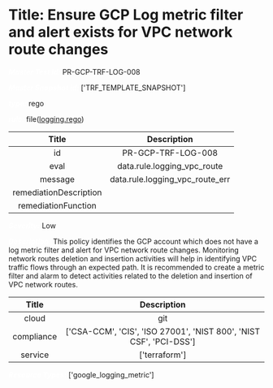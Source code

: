 



# Title: Ensure GCP Log metric filter and alert exists for VPC network route changes


***<font color="white">Master Test Id:</font>*** PR-GCP-TRF-LOG-008

***<font color="white">Master Snapshot Id:</font>*** ['TRF_TEMPLATE_SNAPSHOT']

***<font color="white">type:</font>*** rego

***<font color="white">rule:</font>*** file([logging.rego])  
  
  
  
  

|Title|Description|
| :---: | :---: |
|id|PR-GCP-TRF-LOG-008|
|eval|data.rule.logging_vpc_route|
|message|data.rule.logging_vpc_route_err|
|remediationDescription||
|remediationFunction||


***<font color="white">Severity:</font>*** Low

***<font color="white">Description:</font>*** This policy identifies the GCP account which does not have a log metric filter and alert for VPC network route changes. Monitoring network routes deletion and insertion activities will help in identifying VPC traffic flows through an expected path. It is recommended to create a metric filter and alarm to detect activities related to the deletion and insertion of VPC network routes.  
  
  

|Title|Description|
| :---: | :---: |
|cloud|git|
|compliance|['CSA-CCM', 'CIS', 'ISO 27001', 'NIST 800', 'NIST CSF', 'PCI-DSS']|
|service|['terraform']|


***<font color="white">Resource Types:</font>*** ['google_logging_metric']


[logging.rego]: https://github.com/prancer-io/prancer-compliance-test/tree/master/google/terraform/logging.rego
